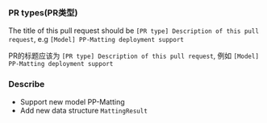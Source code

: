 <!-- Demo: https://github.com/PaddlePaddle/Paddle/pull/24810 -->
### PR types(PR类型)
<!-- One of [ Model | Backend | Serving | Quantization | Doc | Bug Fix | Other] -->

The title of this pull request should be `[PR type] Description of this pull request`, e.g `[Model] PP-Matting deployment support`  

PR的标题应该为 `[PR type] Description of this pull request`, 例如 `[Model] PP-Matting deployment support`  



### Describe
<!-- Describe what this PR does -->

- Support new model PP-Matting
- Add new data structure `MattingResult`
